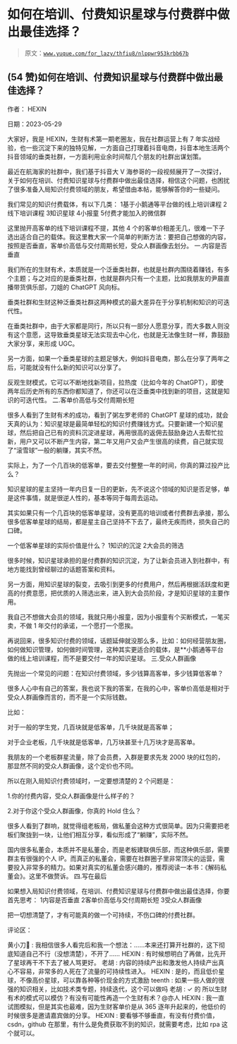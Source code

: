 # 如何在培训、付费知识星球与付费群中做出最佳选择？

> 原文：[`www.yuque.com/for_lazy/thfiu8/nlppwr953krbb67b`](https://www.yuque.com/for_lazy/thfiu8/nlppwr953krbb67b)



## (54 赞)如何在培训、付费知识星球与付费群中做出最佳选择？ 

作者： HEXIN 

日期：2023-05-29 

大家好，我是 HEXIN，生财有术第一期老圈友，我在社群运营上有 7 年实战经验，也一些沉淀下来的独特见解，一方面自己打理着抖音电商，抖音本地生活两个抖音领域的垂类社群，一方面利用业余时间帮几个朋友的社群出谋划策。 

最近在航海家的社群中，我们基于抖音大 V 海参哥的一段视频展开了一次探讨，关于如何在培训、付费知识星球与付费群中做出最佳选择，相信这个问题，也困扰了很多准备入局知识付费领域的朋友，希望借由本帖，能够解答你的一些疑问。 

我们常见的知识付费载体，有以下几类： <ne-oli index-type="0"><ne-oli-i>1</ne-oli-i><ne-oli-c class="ne-oli-content" id="ud123f325" data-lake-id="ud123f325">基于小鹅通等平台做的线上培训课程</ne-oli-c></ne-oli> <ne-oli index-type="0"><ne-oli-i>2</ne-oli-i><ne-oli-c class="ne-oli-content" id="u06c70cf1" data-lake-id="u06c70cf1">线下培训课程</ne-oli-c></ne-oli> <ne-oli index-type="0"><ne-oli-i>3</ne-oli-i><ne-oli-c class="ne-oli-content" id="uac24ea37" data-lake-id="uac24ea37">知识星球</ne-oli-c></ne-oli> <ne-oli index-type="0"><ne-oli-i>4</ne-oli-i><ne-oli-c class="ne-oli-content" id="u31502067" data-lake-id="u31502067">小报童</ne-oli-c></ne-oli> <ne-oli index-type="0"><ne-oli-i>5</ne-oli-i><ne-oli-c class="ne-oli-content" id="uec29089d" data-lake-id="uec29089d">付费才能加入的微信群</ne-oli-c></ne-oli> 

这里抛开高客单的线下培训课程不提，其他 4 个的客单价相差无几，很难一下子选出适合自己的载体。我这里教大家一个简单的判断方法：要把自己想做的内容，按照是否垂直，客单价高低与交付周期长短，受众人群画像去划分。 <ne-h3 id="2a169ca5" data-lake-id="2a169ca5">一.内容是否垂直</ne-h3> 

我们所在的生财有术，本质就是一个泛垂类社群，也就是社群内围绕着赚钱，有多个主题；与之对应的是垂类社群，也就是群内只有一个主题，比如我朋友的尹晨直播带货俱乐部，刀姐的 ChatGPT 风向标。 

垂类社群和生财这种泛垂类社群这两种模式的最大差异在于分享机制和知识的可迭代性。 

在垂类社群中，由于大家都是同行，所以只有一部分人愿意分享，而大多数人则没有这个意愿，这导致垂类星球无法实现去中心化，也就是无法像生财一样，靠鼓励大家分享，来形成 UGC。 

另一方面，如果一个垂类星球的主题足够大，例如抖音电商，那么在分享了两年之后，可能就没有什么新的知识可以分享了。 

反观生财模式，它可以不断地找新项目，拉热度（比如今年的 ChatGPT），即使两年后历史所有的东西你都知道了，你还可以在泛垂类中找到新的项目，这就是知识的可迭代性。 <ne-h3 id="0308d087" data-lake-id="0308d087">二.客单价高低与交付周期长短</ne-h3> 

很多人看到了生财有术的成功，看到了粥左罗老师的 ChatGPT 星球的成功，就会天真的认为：知识星球是最简单轻松的知识付费赚钱方式。只要新建一个知识星球，然后把自己已有的资料沉淀进星球，再用很高的返佣去鼓励身边人去帮忙拉新，用户又可以不断产生内容，第二年又用户又会产生很高的续费，自己就实现了“滚雪球”一般的躺赚，其实不然。 

实际上，为了一个几百块的低客单，要去交付整整一年的时间，你真的算过投产比么？ 

知识星球的星主坚持一年内日复一日的更新，先不说这个领域的知识是否足够，单是这件事情，就是很逆人性的，基本等同于每周去运动。 

其实如果只有一个几百块的低客单星球，没有更高的培训或者付费群去承接，那么很多低客单星球的结局，都是星主自己坚持不下去了，最终无疾而终，损失自己的口碑。 

一个低客单星球的实际价值是什么？ <ne-oli index-type="0"><ne-oli-i>1</ne-oli-i><ne-oli-c class="ne-oli-content" id="u6e84327f" data-lake-id="u6e84327f">知识的沉淀</ne-oli-c></ne-oli> <ne-oli index-type="0"><ne-oli-i>2</ne-oli-i><ne-oli-c class="ne-oli-content" id="ucc8fac29" data-lake-id="ucc8fac29">大会员的筛选</ne-oli-c></ne-oli> 

很多时候，知识星球承担的是付费群的知识沉淀，为了让新会员进入到社群中，有地方能找到曾经聊过的话题答案和资料。 

另一方面，用知识星球的裂变，去吸引到更多的付费用户，然后再根据活跃度和更高的付费意愿，把优质的人筛选出来，进入到大会员阶段，才是知识星球的主要作用。 

我自己不想做大会员的领域，我就只用小报童，因为小报童有个买断模式，一笔买卖，不做 1 年交付的承诺，一个愿打一个愿挨。 

再说回来，很多知识付费的领域，话题延伸就没那么多，比如：如何经营朋友圈，如何做知识管理，如何做时间管理，这种其实更适合的载体，是**小鹅通等平台做的线上培训课程，而不是要交付一年的知识星球。 <ne-h3 id="1b30d221" data-lake-id="1b30d221">三.受众人群画像</ne-h3> 

先抛出一个常见的问题：在知识付费领域，多少钱算高客单，多少钱算低客单？ 

很多人心中有自己的答案，我也说下我的答案，在我的心中，客单价高低是相对于受众人群画像而言的，而不是一个实际钱数。 

比如： 

对于一般的学生党，几百块就是低客单，几千块就是高客单； 

对于企业老板，几千块就是低客单，几万块甚至十几万块才是高客单。 

我朋友的一个老板群星流量，除了会员费，入群是要求先发 2000 块的红包的，那显然不同的受众人群画像，这个定价也不同。 

所以在刚入局知识付费领域时，一定要想清楚的 2 个问题是： 

1.你的付费内容，受众人群画像是什么样子的？ 

2.对于你这个受众人群画像，你真的 Hold 住么？ 

很多人看到了群响，就觉得组老板局，做私董会这种方式很简单。因为只需要把老板们聚拢到一块，让他们相互分享，看似形成了“躺赚”，实际不然。 

国内很多私董会，本质并不是私董会，而是老板建联俱乐部，而这种俱乐部，需要群主有很强的个人 IP。而真正的私董会，需要在社群圈子里非常顶尖的运营，需要投入非常多的精力。如果对真实的私董会感兴趣的，推荐阅读一本书：《解码私董会》。这里不做赘诉。 <ne-h3 id="6e4c1d52" data-lake-id="6e4c1d52">四.写在最后</ne-h3> 

如果想入局知识付费领域，在培训、付费知识星球与付费群中做出最佳选择，你要首先思考： <ne-oli index-type="0"><ne-oli-i>1</ne-oli-i><ne-oli-c class="ne-oli-content" id="u205b4ff9" data-lake-id="u205b4ff9">内容是否垂直</ne-oli-c></ne-oli> <ne-oli index-type="0"><ne-oli-i>2</ne-oli-i><ne-oli-c class="ne-oli-content" id="u9b7dc5de" data-lake-id="u9b7dc5de">客单价高低与交付周期长短</ne-oli-c></ne-oli> <ne-oli index-type="0"><ne-oli-i>3</ne-oli-i><ne-oli-c class="ne-oli-content" id="ub4d07ad4" data-lake-id="ub4d07ad4">受众人群画像</ne-oli-c></ne-oli> 

把一切想清楚了，才有可能真的做一个可持续，不伤口碑的付费社群。 

评论区： 

黄小刀🔪 : 我相信很多人看完后和我一个想法：……本来还打算开社群的，这下彻底知道自己不行（没想清楚），不开了…… HEXIN : 有时候想明白了再做，比先开了星球再干不下去了被人骂更好。 老胡 : 内容的持续产出和激发他人持续产出真心不容易，非常多的人死在了流量的可持续性进入。 HEXIN : 是的，而且低价星球，不像高价星球，可以靠各种等价现金的方式激励 teenth : 如果一些人做的很强的知识相关，比如技术类专题，持续迭代，这个可以做吗 老胡 : ✓ 的 所以生财有术的模式可以模仿？有没有可能性再造一个生财有术？@亦人 HEXIN : 我一直试图模拟，但是其实也最难，因为生财客单价是从 365 逐年升起来的，他低价的时候很多是邀请嘉宾做的分享。 HEXIN : 要看够不够垂直，有没有付费价值，csdn，github 在那里，有什么是免费获取不到的知识，就需要考虑，比如 rpa 这个就可以。